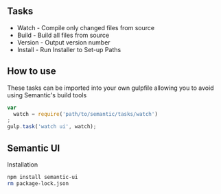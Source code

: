 ## Tasks

* Watch - Compile only changed files from source
* Build - Build all files from source
* Version - Output version number
* Install - Run Installer to Set-up Paths

## How to use

These tasks can be imported into your own gulpfile allowing you to avoid using Semantic's build tools

```javascript
var
  watch = require('path/to/semantic/tasks/watch')
;
gulp.task('watch ui', watch);
```

## Semantic UI
Installation

```bash
npm install semantic-ui
rm package-lock.json
```
